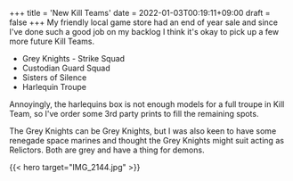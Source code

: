 +++
title = 'New Kill Teams'
date = 2022-01-03T00:19:11+09:00
draft = false
+++
My friendly local game store had an end of year sale and since I've done such a good job on my backlog I think it's okay to pick up a few more future Kill Teams.

- Grey Knights - Strike Squad
- Custodian Guard Squad
- Sisters of Silence
- Harlequin Troupe

Annoyingly, the harlequins box is not enough models for a full troupe in Kill Team, so I've order some 3rd party prints to fill the remaining spots.

The Grey Knights can be Grey Knights, but I was also keen to have some renegade space marines and thought the Grey Knights might suit acting as Relictors. Both are grey and have a thing for demons.

{{< hero target="IMG_2144.jpg" >}}
